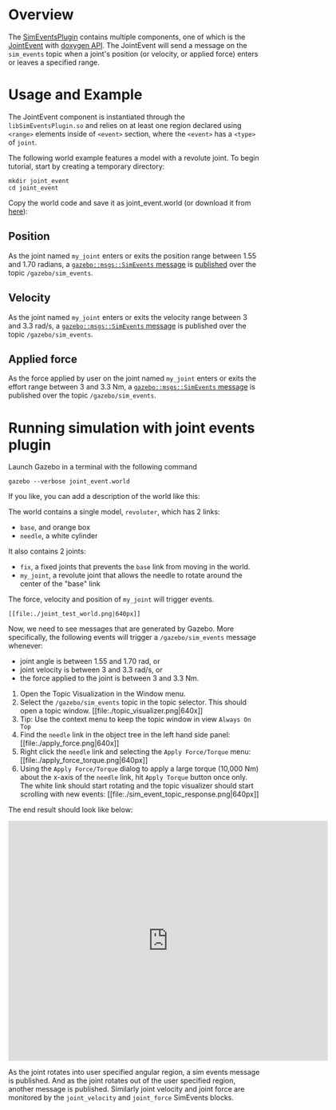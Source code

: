 # Overview

The [SimEventsPlugin](http://gazebosim.org/api/code/dev/classgazebo_1_1SimEventsPlugin.html) contains multiple components, one of which is the
[JointEvent](https://bitbucket.org/osrf/gazebo/src/4004fbd7deede758c0ca0fbc7c906e62b0a808a4/plugins/events/JointEventSource.hh?at=default&fileviewer=file-view-default) with [doxygen API](http://osrf-distributions.s3.amazonaws.com/gazebo/api/7.1.0/classgazebo_1_1JointEventSource.html).
The JointEvent will send a message on the `sim_events` topic when a joint's position (or velocity, or applied force) enters or leaves a specified range.

# Usage and Example

The JointEvent component is instantiated through the
`libSimEventsPlugin.so` and relies on at least one region declared using `<range>` elements inside of `<event>` section,
  where the `<event>` has a `<type>` of `joint`.

The following world example features a model with a revolute joint. To begin tutorial, start by creating a temporary directory:

~~~
mkdir joint_event
cd joint_event
~~~

Copy the world code and save it as joint_event.world (or download it from [here](https://bitbucket.org/osrf/gazebo_tutorials/raw/default/joint_events/joint_event.world)):

<include lang="xml" src='https://bitbucket.org/osrf/gazebo_tutorials/raw/joint_events_louise/joint_events/joint_event.world' />

## Position

As the joint named `my_joint` enters or exits the position range between 1.55 and 1.70 radians, a [`gazebo::msgs::SimEvents` message](https://bitbucket.org/osrf/gazebo/src/572e57088a6fe24e316ce8be15e3fac54057649b/gazebo/msgs/sim_event.proto?at=default&fileviewer=file-view-default) is [published](https://bitbucket.org/osrf/gazebo/src/572e57088a6fe24e316ce8be15e3fac54057649b/plugins/events/SimEventsPlugin.cc?at=default&fileviewer=file-view-default#SimEventsPlugin.cc-74) over the topic `/gazebo/sim_events`.

<include lang="xml" from='/    <!-- Angle: must be in range -PI to PI  -->/' to='/</event>/' src='https://bitbucket.org/osrf/gazebo_tutorials/raw/joint_events_louise/joint_events/joint_event.world' />

## Velocity

As the joint named `my_joint` enters or exits the velocity range between 3 and 3.3 rad/s, a [`gazebo::msgs::SimEvents` message](https://bitbucket.org/osrf/gazebo/src/572e57088a6fe24e316ce8be15e3fac54057649b/plugins/events/SimEventsPlugin.cc?at=default&fileviewer=file-view-default#SimEventsPlugin.cc-74) is published over the topic `/gazebo/sim_events`.

<include lang="xml" from='/    <!-- Velocity -->/' to='/</event> <!-- end Velocity -->/' src='https://bitbucket.org/osrf/gazebo_tutorials/raw/joint_events_louise/joint_events/joint_event.world' />

## Applied force

As the force applied by user on the joint named `my_joint` enters or exits the effort range between 3 and 3.3 Nm, a [`gazebo::msgs::SimEvents` message](https://bitbucket.org/osrf/gazebo/src/572e57088a6fe24e316ce8be15e3fac54057649b/plugins/events/SimEventsPlugin.cc?at=default&fileviewer=file-view-default#SimEventsPlugin.cc-74) is published over the topic `/gazebo/sim_events`.

<include lang="xml" from='/    <!-- Applied Force -->/' to='/</event>/' src='https://bitbucket.org/osrf/gazebo_tutorials/raw/joint_events_louise/joint_events/joint_event.world' />

# Running simulation with joint events plugin

Launch Gazebo in a terminal with the following  command

~~~
gazebo --verbose joint_event.world
~~~

If you like, you can add a description of the world like this:

The world contains a single model, `revoluter`, which has 2 links:

  - `base`, and orange box
  - `needle`, a white cylinder

It also contains 2 joints:

  - `fix`, a fixed joints that prevents the `base` link from moving in the world.
  - `my_joint`, a revolute joint that allows the needle to rotate around the center of the "base" link

The force, velocity and position of `my_joint` will trigger events.

    [[file:./joint_test_world.png|640px]]

Now, we need to see messages that are generated by Gazebo. More specifically, the following events will trigger a `/gazebo/sim_events` message whenever:

  - joint angle is between 1.55 and 1.70 rad, or
  - joint velocity is between 3 and 3.3 rad/s, or
  - the force applied to the joint is between 3 and 3.3 Nm.

1. Open the Topic Visualization in the Window menu.
1. Select the `/gazebo/sim_events` topic in the topic selector. This should open a topic window.
    [[file:./topic_visualizer.png|640x]]
1. Tip: Use the context menu to keep the topic window in view `Always On Top`
1. Find the `needle` link in the object tree in the left hand side panel:
    [[file:./apply_force.png|640x]]
1. Right click the `needle` link and selecting the `Apply Force/Torque` menu:
    [[file:./apply_force_torque.png|640px]]
1. Using the `Apply Force/Torque` dialog to apply a large torque (10,000 Nm) about the x-axis of the `needle` link, hit  `Apply Torque` button once only. The white link should start rotating and the topic visualizer should start scrolling with new events:
    [[file:./sim_event_topic_response.png|640px]]

The end result should look like below:

<iframe width="640" height="480" src="https://www.youtube.com/embed/Dh_YF8JAbBE" frameborder="0" allowfullscreen></iframe>

As the joint rotates into user specified angular region, a sim events message is published. And as the joint rotates out of the user specified region, another message is published. Similarly joint velocity and joint force are monitored by the `joint_velocity` and `joint_force` SimEvents blocks.
